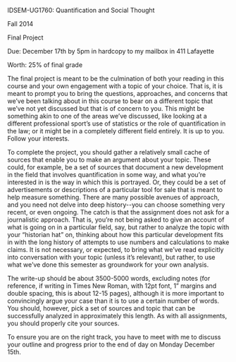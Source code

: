 IDSEM-UG1760: Quantification and Social Thought

Fall 2014

Final Project

Due: December 17th by 5pm in hardcopy to my mailbox in 411 Lafayette

Worth: 25% of final grade

The final project is meant to be the culmination of both your reading in this course and your own engagement with a topic of your choice. That is, it is meant to prompt you to bring the questions, approaches, and concerns that we’ve been talking about in this course to bear on a different topic that we’ve not yet discussed but that is of concern to you. This might be something akin to one of the areas we’ve discussed, like looking at a different professional sport’s use of statistics or the role of quantification in the law; or it might be in a completely different field entirely. It is up to you. Follow your interests.

To complete the project, you should gather a relatively small cache of sources that enable you to make an argument about your topic. These could, for example, be a set of sources that document a new development in the field that involves quantification in some way, and what you’re interested in is the way in which this is portrayed. Or, they could be a set of advertisements or descriptions of a particular tool for sale that is meant to help measure something. There are many possible avenues of approach, and you need not delve into deep history--you can choose something very recent, or even ongoing. The catch is that the assignment does not ask for a journalistic approach. That is, you’re not being asked to give an account of what is going on in a particular field, say, but rather to analyze the topic with your “historian hat” on, thinking about how this particular development fits in with the long history of attempts to use numbers and calculations to make claims. It is not necessary, or expected, to bring what we’ve read explicitly into conversation with your topic (unless it’s relevant), but rather, to use what we’ve done this semester as groundwork for your own analysis.

The write-up should be about 3500-5000 words, excluding notes (for reference, if writing in Times New Roman, with 12pt font, 1” margins and double spacing, this is about 12-15 pages), although it is more important to convincingly argue your case than it is to use a certain number of words. You should, however, pick a set of sources and topic that can be successfully analyzed in approximately this length. As with all assignments, you should properly cite your sources.

To ensure you are on the right track, you have to meet with me to discuss your outline and progress prior to the end of day on Monday December 15th.